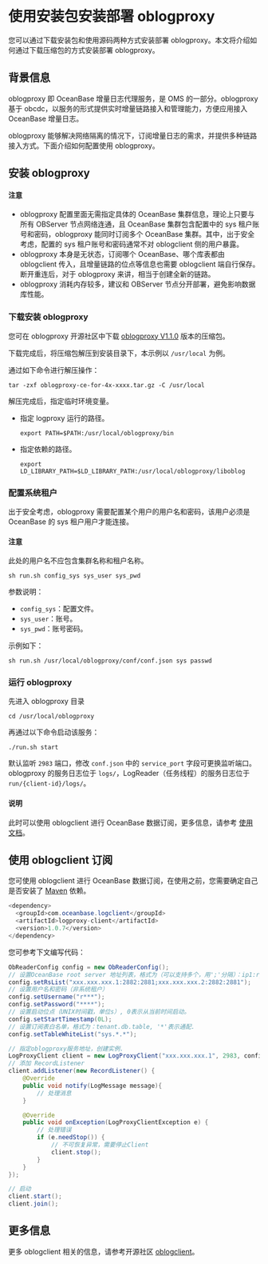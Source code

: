 # 使用安装包安装部署 oblogproxy

您可以通过下载安装包和使用源码两种方式安装部署 oblogproxy。本文将介绍如何通过下载压缩包的方式安装部署 oblogproxy。

## 背景信息

oblogproxy 即 OceanBase 增量日志代理服务，是 OMS 的一部分。oblogproxy 基于 obcdc，以服务的形式提供实时增量链路接入和管理能力，方便应用接入 OceanBase 增量日志。

oblogproxy 能够解决网络隔离的情况下，订阅增量日志的需求，并提供多种链路接入方式。下面介绍如何配置使用 oblogproxy。

## 安装 oblogproxy

  <main id="notice" type='notice'>
    <h4>注意</h4>
    <ul>
    <li>oblogproxy 配置里面无需指定具体的 OceanBase 集群信息，理论上只要与所有 OBServer 节点网络连通，且 OceanBase 集群包含配置中的 sys 租户账号和密码，oblogproxy 能同时订阅多个 OceanBase 集群。其中，出于安全考虑，配置的 sys 租户账号和密码通常不对 oblogclient 侧的用户暴露。</li>
    <li>oblogproxy 本身是无状态，订阅哪个 OceanBase、哪个库表都由 oblogclient 传入，且增量链路的位点等信息也需要 oblogclient 端自行保存。断开重连后，对于 oblogproxy 来讲，相当于创建全新的链路。</li>
    <li>oblogproxy 消耗内存较多，建议和 OBServer 节点分开部署，避免影响数据库性能。</li>
    </ul>
  </main>

### 下载安装 oblogproxy

您可在 oblogproxy 开源社区中下载 [oblogproxy V1.1.0](https://github.com/oceanbase/oblogproxy/releases/tag/v1.1.0) 版本的压缩包。

下载完成后，将压缩包解压到安装目录下，本示例以 `/usr/local` 为例。

通过如下命令进行解压操作：

```shell
tar -zxf oblogproxy-ce-for-4x-xxxx.tar.gz -C /usr/local
```

解压完成后，指定临时环境变量。

* 指定 logproxy 运行的路径。

  ```shell
  export PATH=$PATH:/usr/local/oblogproxy/bin
  ```

* 指定依赖的路径。

  ```shell
  export LD_LIBRARY_PATH=$LD_LIBRARY_PATH:/usr/local/oblogproxy/liboblog
  ```

### 配置系统租户

出于安全考虑，oblogproxy 需要配置某个用户的用户名和密码，该用户必须是 OceanBase 的 sys 租户用户才能连接。

  <main id="notice" type='notice'>
    <h4>注意</h4>
    <p>此处的用户名不应包含集群名称和租户名称。</p>
  </main>

```shell
sh run.sh config_sys sys_user sys_pwd
```

参数说明：

* `config_sys`：配置文件。
* `sys_user`：账号。
* `sys_pwd`：账号密码。

示例如下：

```shell
sh run.sh /usr/local/oblogproxy/conf/conf.json sys passwd
```

### 运行 oblogproxy

先进入 oblogproxy 目录

```shell
cd /usr/local/oblogproxy
```

再通过以下命令启动该服务：

```shell
./run.sh start
```

默认监听 `2983` 端口，修改 `conf.json` 中的 `service_port` 字段可更换监听端口。oblogproxy 的服务日志位于 `logs/`，LogReader（任务线程）的服务日志位于 `run/{client-id}/logs/`。

  <main id="notice" type='explain'>
    <h4>说明</h4>
    <p>此时可以使用 oblogclient 进行 OceanBase 数据订阅，更多信息，请参考 <a href="https://github.com/oceanbase/oblogclient">使用文档</a>。</p>
  </main>

## 使用 oblogclient 订阅

您可使用 oblogclient 进行 OceanBase 数据订阅，在使用之前，您需要确定自己是否安装了 [Maven](https://mvnrepository.com/artifact/com.oceanbase.logclient/logproxy-client) 依赖。

```java
<dependency>
  <groupId>com.oceanbase.logclient</groupId>
  <artifactId>logproxy-client</artifactId>
  <version>1.0.7</version>
</dependency>
```

您可参考下文编写代码：

```java
ObReaderConfig config = new ObReaderConfig();
// 设置OceanBase root server 地址列表，格式为（可以支持多个，用';'分隔）：ip1:rpc_port1:sql_port1;ip2:rpc_port2:sql_port2
config.setRsList("xxx.xxx.xxx.1:2882:2881;xxx.xxx.xxx.2:2882:2881");
// 设置用户名和密码（非系统租户）
config.setUsername("r***");
config.setPassword("****");
// 设置启动位点（UNIX时间戳，单位s）, 0表示从当前时间启动。
config.setStartTimestamp(0L);
// 设置订阅表白名单，格式为：tenant.db.table, '*'表示通配.
config.setTableWhiteList("sys.*.*");

// 指定oblogproxy服务地址，创建实例.
LogProxyClient client = new LogProxyClient("xxx.xxx.xxx.1", 2983, config);
// 添加 RecordListener
client.addListener(new RecordListener() {
    @Override
    public void notify(LogMessage message){
        // 处理消息
    }

    @Override
    public void onException(LogProxyClientException e) {
        // 处理错误
        if (e.needStop()) {
            // 不可恢复异常，需要停止Client
            client.stop();
        }
    }
});

// 启动
client.start();
client.join();
```

## 更多信息

更多 oblogclient 相关的信息，请参考开源社区 [oblogclient](https://github.com/oceanbase/oblogclient)。
